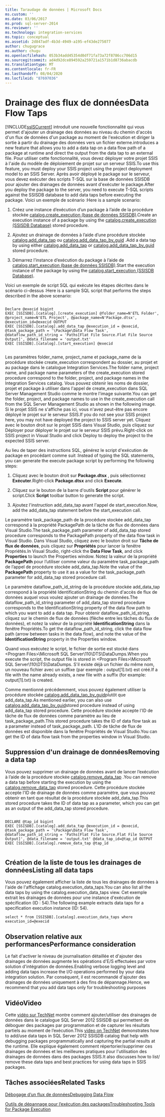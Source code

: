 ```yaml
---
title: Taraudage de données | Microsoft Docs
ms.custom: ''
ms.date: 03/06/2017
ms.prod: sql-server-2014
ms.reviewer: ''
ms.technology: integration-services
ms.topic: conceptual
ms.assetid: 2d847adf-4b3d-4949-a195-ef43de275077
author: chugugrace
ms.author: chugu
ms.openlocfilehash: 053b34add45354d0df71fa73a72f8786cc706d15
ms.sourcegitcommit: ad4d92dce894592a259721a1571b1d8736abacdb
ms.translationtype: MT
ms.contentlocale: fr-FR
ms.lasthandoff: 08/04/2020
ms.locfileid: "87697036"
---
```

# <a name="data-flow-taps"></a><span data-ttu-id="c4551-102">Drainage des flux de données</span><span class="sxs-lookup"><span data-stu-id="c4551-102">Data Flow Taps</span></span>
  [!INCLUDE[ssISCurrent](../includes/ssiscurrent-md.md)] <span data-ttu-id="c4551-103">introduit une nouvelle fonctionnalité qui vous permet d'ajouter un drainage des données au niveau du chemin d'accès d'un flux de données d'un package au moment de l'exécution et diriger la sortie à partir du drainage des données vers un fichier externe.</span><span class="sxs-lookup"><span data-stu-id="c4551-103">introduces a new feature that allows you to add a data tap on a data flow path of a package at runtime and direct the output from the data tap to an external file.</span></span> <span data-ttu-id="c4551-104">Pour utiliser cette fonctionnalité, vous devez déployer votre projet SSIS à l'aide du modèle de déploiement de projet sur un serveur SSIS.</span><span class="sxs-lookup"><span data-stu-id="c4551-104">To use this feature, you must deploy your SSIS project using the project deployment model to an SSIS Server.</span></span> <span data-ttu-id="c4551-105">Après avoir déployé le package sur le serveur, vous devez exécuter des scripts T-SQL sur la base de données SSISDB pour ajouter des drainages de données avant d'exécuter le package.</span><span class="sxs-lookup"><span data-stu-id="c4551-105">After you deploy the package to the server, you need to execute T-SQL scripts against the SSISDB database to add data taps before executing the package.</span></span> <span data-ttu-id="c4551-106">Voici un exemple de scénario :</span><span class="sxs-lookup"><span data-stu-id="c4551-106">Here is a sample scenario:</span></span>  
  
1.  <span data-ttu-id="c4551-107">Créez une instance d’exécution d’un package à l’aide de la procédure stockée [catalog.create_execution &#40;base de données SSISDB&#41;](/sql/integration-services/system-stored-procedures/catalog-create-execution-ssisdb-database).</span><span class="sxs-lookup"><span data-stu-id="c4551-107">Create an execution instance of a package by using the [catalog.create_execution &#40;SSISDB Database&#41;](/sql/integration-services/system-stored-procedures/catalog-create-execution-ssisdb-database) stored procedure.</span></span>  
  
2.  <span data-ttu-id="c4551-108">Ajoutez un drainage de données à l’aide d’une procédure stockée [catalog.add_data_tap](/sql/integration-services/system-stored-procedures/catalog-add-data-tap) ou [catalog.add_data_tap_by_guid](/sql/integration-services/system-stored-procedures/catalog-add-data-tap-by-guid) .</span><span class="sxs-lookup"><span data-stu-id="c4551-108">Add a data tap by using either [catalog.add_data_tap](/sql/integration-services/system-stored-procedures/catalog-add-data-tap) or [catalog.add_data_tap_by_guid](/sql/integration-services/system-stored-procedures/catalog-add-data-tap-by-guid) stored procedure.</span></span>  
  
3.  <span data-ttu-id="c4551-109">Démarrez l’instance d’exécution du package à l’aide de [catalog.start_execution &#40;base de données SSISDB&#41;](/sql/integration-services/system-stored-procedures/catalog-start-execution-ssisdb-database).</span><span class="sxs-lookup"><span data-stu-id="c4551-109">Start the execution instance of the package by using the [catalog.start_execution &#40;SSISDB Database&#41;](/sql/integration-services/system-stored-procedures/catalog-start-execution-ssisdb-database).</span></span>  
  
 <span data-ttu-id="c4551-110">Voici un exemple de script SQL qui exécute les étapes décrites dans le scénario ci-dessus :</span><span class="sxs-lookup"><span data-stu-id="c4551-110">Here is a sample SQL script that performs the steps described in the above scenario:</span></span>  
  
```  
  
Declare @execid bigint  
EXEC [SSISDB].[catalog].[create_execution] @folder_name=N'ETL Folder', @project_name=N'ETL Project', @package_name=N'Package.dtsx', @execution_id=@execid OUTPUT  
EXEC [SSISDB].[catalog].add_data_tap @execution_id = @execid, @task_package_path = '\Package\Data Flow Task', @dataflow_path_id_string = 'Paths[Flat File Source.Flat File Source Output]', @data_filename = 'output.txt'  
EXEC [SSISDB].[catalog].[start_execution] @execid  
  
```  
  
 <span data-ttu-id="c4551-111">Les paramètres folder_name, project_name et package_name de la procédure stockée create_execution correspondent au dossier, au projet et au package dans le catalogue Integration Services.</span><span class="sxs-lookup"><span data-stu-id="c4551-111">The folder name, project name, and package name parameters of the create_execution stored procedure correspond to the folder, project, and package names in the Integration Services catalog.</span></span> <span data-ttu-id="c4551-112">Vous pouvez obtenir les noms de dossier, projet et package à utiliser dans l'appel de create_execution dans SQL Server Management Studio comme le montre l'image suivante.</span><span class="sxs-lookup"><span data-stu-id="c4551-112">You can get the folder, project, and package names to use in the create_execution call from the SQL Server Management Studio as shown in the following image.</span></span> <span data-ttu-id="c4551-113">Si le projet SSIS ne s'affiche pas ici, vous n'avez peut-être pas encore déployé le projet sur le serveur SSIS.</span><span class="sxs-lookup"><span data-stu-id="c4551-113">If you do not see your SSIS project here, you may not have deployed the project to SSIS server yet.</span></span> <span data-ttu-id="c4551-114">Cliquez avec le bouton droit sur le projet SSIS dans Visual Studio, puis cliquez sur Déployer pour déployer le projet sur le serveur SSIS prévu.</span><span class="sxs-lookup"><span data-stu-id="c4551-114">Right-click on SSIS project in Visual Studio and click Deploy to deploy the project to the expected SSIS server.</span></span>  
  
 <span data-ttu-id="c4551-115">Au lieu de taper des instructions SQL, générez le script d'exécution de package en procédant comme suit :</span><span class="sxs-lookup"><span data-stu-id="c4551-115">Instead of typing the SQL statements, you can generate the execute package script by performing the following steps:</span></span>  
  
1.  <span data-ttu-id="c4551-116">Cliquez avec le bouton droit sur **Package.dtsx** , puis sélectionnez **Exécuter**.</span><span class="sxs-lookup"><span data-stu-id="c4551-116">Right-click **Package.dtsx** and click **Execute**.</span></span>  
  
2.  <span data-ttu-id="c4551-117">Cliquez sur le bouton de la barre d'outils **Script** pour générer le script.</span><span class="sxs-lookup"><span data-stu-id="c4551-117">Click **Script** toolbar button to generate the script.</span></span>  
  
3.  <span data-ttu-id="c4551-118">Ajoutez l'instruction add_data_tap avant l'appel de start_execution.</span><span class="sxs-lookup"><span data-stu-id="c4551-118">Now, add the add_data_tap statement before the start_execution call.</span></span>  
  
 <span data-ttu-id="c4551-119">Le paramètre task_package_path de la procédure stockée add_data_tap correspond à la propriété PackagePath de la tâche de flux de données dans Visual Studio.</span><span class="sxs-lookup"><span data-stu-id="c4551-119">The task_package_path parameter of add_data_tap stored procedure corresponds to the PackagePath property of the data flow task in Visual Studio.</span></span> <span data-ttu-id="c4551-120">Dans Visual Studio, cliquez avec le bouton droit sur **Tâche de flux de données**, puis cliquez sur **Propriétés** pour lancer la fenêtre Propriétés.</span><span class="sxs-lookup"><span data-stu-id="c4551-120">In Visual Studio, right-click the **Data Flow Task**, and click **Properties** to launch the Properties window.</span></span>  <span data-ttu-id="c4551-121">Notez la valeur de la propriété **PackagePath** pour l’utiliser comme valeur du paramètre task_package_path de l’appel de procédure stockée add_data_tap.</span><span class="sxs-lookup"><span data-stu-id="c4551-121">Note the value of the **PackagePath** property to use it as a value for the task_package_path parameter for add_data_tap stored procedure call.</span></span>  
  
 <span data-ttu-id="c4551-122">Le paramètre dataflow_path_id_string de la procédure stockée add_data_tap correspond à la propriété IdentificationString du chemin d'accès de flux de données auquel vous voulez ajouter un drainage de données.</span><span class="sxs-lookup"><span data-stu-id="c4551-122">The dataflow_path_id_string  parameter of add_data_tap stored procedure corresponds to the IdentificationString property of the data flow path to which you want to add a data tap.</span></span> <span data-ttu-id="c4551-123">Pour obtenir dataflow_path_id_string, cliquez sur le chemin de flux de données (flèche entre les tâches du flux de données), et notez la valeur de la propriété **IdentificationString** dans la fenêtre Propriétés.</span><span class="sxs-lookup"><span data-stu-id="c4551-123">To get the dataflow_path_id_string, click the data flow path (arrow between tasks in the data flow), and note the value of the **IdentificationString** property in the Properties window.</span></span>  
  
 <span data-ttu-id="c4551-124">Quand vous exécutez le script, le fichier de sortie est stocké dans \<Program Files>\Microsoft SQL Server\110\DTS\DataDumps.</span><span class="sxs-lookup"><span data-stu-id="c4551-124">When you execute the script, the output file is stored in \<Program Files>\Microsoft SQL Server\110\DTS\DataDumps.</span></span> <span data-ttu-id="c4551-125">S'il existe déjà un fichier du même nom, un nouveau fichier avec un suffixe (par exemple : output[1].txt) est créé.</span><span class="sxs-lookup"><span data-stu-id="c4551-125">If a file with the name already exists, a new file with a suffix (for example: output[1].txt)  is created.</span></span>  
  
 <span data-ttu-id="c4551-126">Comme mentionné précédemment, vous pouvez également utiliser la procédure stockée [catalog.add_data_tap_by_guid](/sql/integration-services/system-stored-procedures/catalog-add-data-tap-by-guid)plutôt que add_data_tap.</span><span class="sxs-lookup"><span data-stu-id="c4551-126">As mentioned earlier, you can also use [catalog.add_data_tap_by_guid](/sql/integration-services/system-stored-procedures/catalog-add-data-tap-by-guid)stored procedure instead of using add_data_tap stored procedure.</span></span> <span data-ttu-id="c4551-127">Cette procédure stockée accepte l'ID de tâche de flux de données comme paramètre au lieu de task_package_path.</span><span class="sxs-lookup"><span data-stu-id="c4551-127">This stored procedure takes the ID of data flow task as a parameter instead of task_package_path.</span></span> <span data-ttu-id="c4551-128">L'ID de tâche de flux de données est disponible dans la fenêtre Propriétés de Visual Studio.</span><span class="sxs-lookup"><span data-stu-id="c4551-128">You can get the ID of data flow task from the properties window in Visual Studio.</span></span>  
  
## <a name="removing-a-data-tap"></a><span data-ttu-id="c4551-129">Suppression d'un drainage de données</span><span class="sxs-lookup"><span data-stu-id="c4551-129">Removing a data tap</span></span>  
 <span data-ttu-id="c4551-130">Vous pouvez supprimer un drainage de données avant de lancer l’exécution à l’aide de la procédure stockée [catalog.remove_data_tap](/sql/integration-services/system-stored-procedures/catalog-remove-data-tap) .</span><span class="sxs-lookup"><span data-stu-id="c4551-130">You can remove a data tap before starting the execution by using the [catalog.remove_data_tap](/sql/integration-services/system-stored-procedures/catalog-remove-data-tap) stored procedure.</span></span> <span data-ttu-id="c4551-131">Cette procédure stockée accepte l'ID de drainage de données comme paramètre, que vous pouvez obtenir en tant que résultat de la procédure stockée add_data_tap.</span><span class="sxs-lookup"><span data-stu-id="c4551-131">This stored procedure takes the ID of data tap as a parameter, which you can get as an output of the add_data_tap stored procedure.</span></span>  
  
```  
  
DECLARE @tap_id bigint  
EXEC [SSISDB].[catalog].add_data_tap @execution_id = @execid, @task_package_path = '\Package\Data Flow Task', @dataflow_path_id_string = 'Paths[Flat File Source.Flat File Source Output]', @data_filename = 'output.txt' @data_tap_id=@tap_id OUTPUT  
EXEC [SSISDB].[catalog].remove_data_tap @tap_id  
  
```  
  
## <a name="listing-all-data-taps"></a><span data-ttu-id="c4551-132">Création de la liste de tous les drainages de données</span><span class="sxs-lookup"><span data-stu-id="c4551-132">Listing all data taps</span></span>  
 <span data-ttu-id="c4551-133">Vous pouvez également afficher la liste de tous les drainages de données à l'aide de l'affichage catalog.execution_data_taps.</span><span class="sxs-lookup"><span data-stu-id="c4551-133">You can also list all the data taps by using the catalog.execution_data_taps view.</span></span> <span data-ttu-id="c4551-134">Cet exemple extrait les drainages de données pour une instance d'exécution de spécification (ID : 54).</span><span class="sxs-lookup"><span data-stu-id="c4551-134">The following example extracts data taps for a specification execution instance (ID: 54).</span></span>  
  
```  
select * from [SSISDB].[catalog].execution_data_taps where execution_id=@execid  
```  
  
## <a name="performance-consideration"></a><span data-ttu-id="c4551-135">Observation relative aux performances</span><span class="sxs-lookup"><span data-stu-id="c4551-135">Performance consideration</span></span>  
 <span data-ttu-id="c4551-136">Le fait d'activer le niveau de journalisation détaillée et d'ajouter des drainages de données augmente les opérations d'E/S effectuées par votre solution d'intégration de données.</span><span class="sxs-lookup"><span data-stu-id="c4551-136">Enabling verbose logging level and adding data taps increase the I/O operations performed by your data integration solution.</span></span> <span data-ttu-id="c4551-137">Par conséquent, il est recommandé d'ajouter des drainages de données uniquement à des fins de dépannage.</span><span class="sxs-lookup"><span data-stu-id="c4551-137">Hence, we recommend that you add data taps only for troubleshooting purposes</span></span>  
  
## <a name="video"></a><span data-ttu-id="c4551-138">Vidéo</span><span class="sxs-lookup"><span data-stu-id="c4551-138">Video</span></span>  
 <span data-ttu-id="c4551-139">Cette [vidéo sur TechNet](https://technet.microsoft.com/sqlserver/dn600163) montre comment ajouter/utiliser des drainages de données dans le catalogue SQL Server 2012 SSISDB qui permettent de déboguer des packages par programmation et de capturer les résultats partiels au moment de l’exécution.</span><span class="sxs-lookup"><span data-stu-id="c4551-139">This [video on TechNet](https://technet.microsoft.com/sqlserver/dn600163) demonstrates how to add/use data taps in SQL Server 2012 SSISDB catalog that help with debugging packages programmatically and capturing the partial results at the runtime.</span></span> <span data-ttu-id="c4551-140">Elle explique également comment répertorier/supprimer ces drainages de données et les meilleures pratiques pour l'utilisation des drainages de données dans des packages SSIS.</span><span class="sxs-lookup"><span data-stu-id="c4551-140">It also discusses how to list/ remove these data taps and best practices for using data taps in SSIS packages.</span></span>  
  
## <a name="related-tasks"></a><span data-ttu-id="c4551-141">Tâches associées</span><span class="sxs-lookup"><span data-stu-id="c4551-141">Related Tasks</span></span>  
 [<span data-ttu-id="c4551-142">Débogage d’un flux de données</span><span class="sxs-lookup"><span data-stu-id="c4551-142">Debugging Data Flow</span></span>](troubleshooting/debugging-data-flow.md)  
  
 [<span data-ttu-id="c4551-143">Outils de dépannage pour l’exécution des packages</span><span class="sxs-lookup"><span data-stu-id="c4551-143">Troubleshooting Tools for Package Execution</span></span>](troubleshooting/troubleshooting-tools-for-package-execution.md)  
  
  
